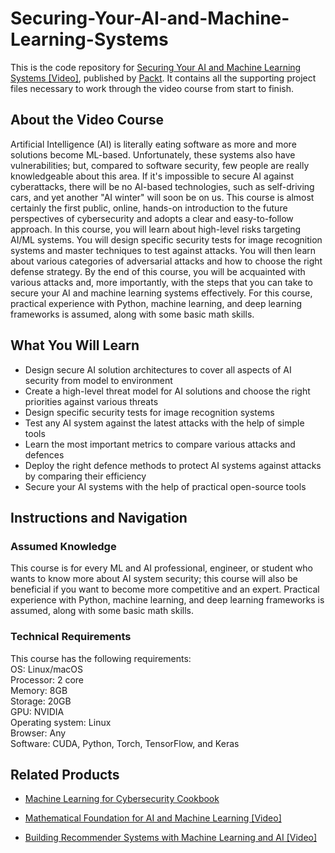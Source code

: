# Securing-Your-AI-and-Machine-Learning-Systems

This is the code repository for [Securing Your AI and Machine Learning Systems [Video]](https://www.packtpub.com/in/data/securing-your-ai-and-machine-learning-systems-video), published by [Packt](https://www.packtpub.com/?utm_source=github). It contains all the supporting project files necessary to work through the video course from start to finish.

## About the Video Course
Artificial Intelligence (AI) is literally eating software as more and more solutions become ML-based. Unfortunately, these systems also have vulnerabilities; but, compared to software security, few people are really knowledgeable about this area. If it's impossible to secure AI against cyberattacks, there will be no AI-based technologies, such as self-driving cars, and yet another "AI winter" will soon be on us.
This course is almost certainly the first public, online, hands-on introduction to the future perspectives of cybersecurity and adopts a clear and easy-to-follow approach. In this course, you will learn about high-level risks targeting AI/ML systems. You will design specific security tests for image recognition systems and master techniques to test against attacks. You will then learn about various categories of adversarial attacks and how to choose the right defense strategy.
By the end of this course, you will be acquainted with various attacks and, more importantly, with the steps that you can take to secure your AI and machine learning systems effectively. For this course, practical experience with Python, machine learning, and deep learning frameworks is assumed, along with some basic math skills.


<H2>What You Will Learn</H2>
<DIV class=book-info-will-learn-text>
<UL>
<LI>Design secure AI solution architectures to cover all aspects of AI security from model to environment
<LI>Create a high-level threat model for AI solutions and choose the right priorities against various threats
<LI>Design specific security tests for image recognition systems
<LI>Test any AI system against the latest attacks with the help of simple tools
<LI>Learn the most important metrics to compare various attacks and defences
<LI>Deploy the right defence methods to protect AI systems against attacks by comparing their efficiency
<LI>Secure your AI systems with the help of practical open-source tools
</LI></UL></DIV>

## Instructions and Navigation
### Assumed Knowledge
This course is for every ML and AI professional, engineer, or student who wants to know more about AI system security; this course will also be beneficial if you want to become more competitive and an expert. Practical experience with Python, machine learning, and deep learning frameworks is assumed, along with some basic math skills.	

### Technical Requirements
This course has the following requirements:<br/>
OS: Linux/macOS<br/>
Processor: 2 core<br/>
Memory: 8GB<br/>
Storage: 20GB<br/>
GPU: NVIDIA<br/>
Operating system: Linux<br/>
Browser: Any<br/>
Software: CUDA, Python, Torch, TensorFlow, and Keras<br/>


## Related Products
* [Machine Learning for Cybersecurity Cookbook](https://www.packtpub.com/in/security/machine-learning-for-cybersecurity-cookbook)

* [Mathematical Foundation for AI and Machine Learning [Video]](https://www.packtpub.com/in/application-development/mathematical-foundation-ai-and-machine-learning-video)

* [Building Recommender Systems with Machine Learning and AI [Video]](https://www.packtpub.com/in/application-development/building-recommender-systems-machine-learning-and-ai-video)
